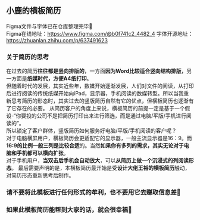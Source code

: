 ## 小鹿的横板简历
Figma文件与字体已在仓库整理完毕👋  
Figma在线地址：https://www.figma.com/@b0f741c2_4482_4
字体开源地址：https://zhuanlan.zhihu.com/p/637491623

### 关于简历的思考
在过去的简历**往往都是竖向排版的**，一方面**因为Word比较适合竖向结构排版**，另一方面是**纸媒时代，方便A4纸打印**。  
但随着时代的发展，其实近些年，数媒开始逐渐发展，人们对文件的阅读，从打印后进行阅读的传统纸媒开始向iPad，显示器，手机阅读的数媒转型。所以当我重新思考简历的形态时，其实过去的竖版简历自然有它的优点，但横板简历也逐渐有了它存在的必要。
从简历客户的角度上来说，横板简历的前提一定是基于一个假设-“你要投的公司不是把简历打印出来进行筛选，而是通过电脑/平版/手机进行阅读的”。  
所以锁定了客户群体，竖版简历如何服务好电脑/平版/手机阅读的客户呢？  
对于电脑横屏用户，横板简历会更适配它的显示器，一般主流显示器是16：9。而**16:9的比例一般三列是比较合适**的。当然**如果你有多列的需求，其实无论对于电脑和手机都可以横向扩张**。  
对于手机用户，**当双击后手机会自动放大**，可以**从简历上做一个沉浸式的列阅读形态**。
最后需要声明的是，本横板简历最开始是受**设计大佬王裕的横板简历**触动，对简历形态重新思考后制作。  

### 请不要将**此模板进行任何形式的牟利**，也不要用它去赚取信息差🤗  
### 如果此横板简历能帮到大家的话，就会很幸福👋
